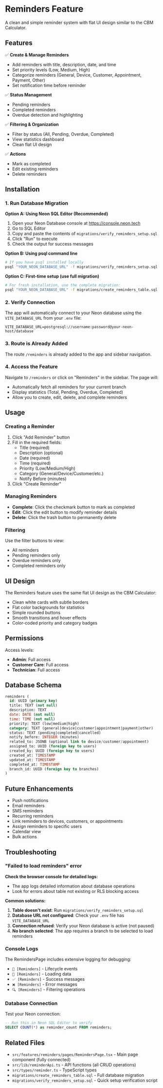 # Reminders Feature

A clean and simple reminder system with flat UI design similar to the CBM Calculator.

## Features

✅ **Create & Manage Reminders**
- Add reminders with title, description, date, and time
- Set priority levels (Low, Medium, High)
- Categorize reminders (General, Device, Customer, Appointment, Payment, Other)
- Set notification time before reminder

✅ **Status Management**
- Pending reminders
- Completed reminders
- Overdue detection and highlighting

✅ **Filtering & Organization**
- Filter by status (All, Pending, Overdue, Completed)
- View statistics dashboard
- Clean flat UI design

✅ **Actions**
- Mark as completed
- Edit existing reminders
- Delete reminders

## Installation

### 1. Run Database Migration

**Option A: Using Neon SQL Editor (Recommended)**
1. Open your Neon Database console at https://console.neon.tech
2. Go to SQL Editor
3. Copy and paste the contents of `migrations/verify_reminders_setup.sql`
4. Click "Run" to execute
5. Check the output for success messages

**Option B: Using psql command line**
```bash
# If you have psql installed locally
psql "YOUR_NEON_DATABASE_URL" -f migrations/verify_reminders_setup.sql
```

**Option C: First-time setup (use full migration)**
```bash
# For fresh installation, use the complete migration:
psql "YOUR_NEON_DATABASE_URL" -f migrations/create_reminders_table.sql
```

### 2. Verify Connection

The app will automatically connect to your Neon database using the `VITE_DATABASE_URL` from your `.env` file:

```env
VITE_DATABASE_URL=postgresql://username:password@your-neon-host/database
```

### 3. Route is Already Added

The route `/reminders` is already added to the app and sidebar navigation.

### 4. Access the Feature

Navigate to `/reminders` or click on "Reminders" in the sidebar. The page will:
- Automatically fetch all reminders for your current branch
- Display statistics (Total, Pending, Overdue, Completed)
- Allow you to create, edit, delete, and complete reminders

## Usage

### Creating a Reminder

1. Click "Add Reminder" button
2. Fill in the required fields:
   - Title (required)
   - Description (optional)
   - Date (required)
   - Time (required)
   - Priority (Low/Medium/High)
   - Category (General/Device/Customer/etc.)
   - Notify Before (minutes)
3. Click "Create Reminder"

### Managing Reminders

- **Complete**: Click the checkmark button to mark as completed
- **Edit**: Click the edit button to modify reminder details
- **Delete**: Click the trash button to permanently delete

### Filtering

Use the filter buttons to view:
- All reminders
- Pending reminders only
- Overdue reminders only
- Completed reminders only

## UI Design

The Reminders feature uses the same flat UI design as the CBM Calculator:

- Clean white cards with subtle borders
- Flat color backgrounds for statistics
- Simple rounded buttons
- Smooth transitions and hover effects
- Color-coded priority and category badges

## Permissions

Access levels:
- **Admin**: Full access
- **Customer Care**: Full access
- **Technician**: Full access

## Database Schema

```sql
reminders (
  id: UUID (primary key)
  title: TEXT (not null)
  description: TEXT
  date: DATE (not null)
  time: TIME (not null)
  priority: TEXT (low|medium|high)
  category: TEXT (general|device|customer|appointment|payment|other)
  status: TEXT (pending|completed|cancelled)
  notify_before: INTEGER (minutes)
  related_to: JSONB (optional link to device/customer/appointment)
  assigned_to: UUID (foreign key to users)
  created_by: UUID (foreign key to users)
  created_at: TIMESTAMP
  updated_at: TIMESTAMP
  completed_at: TIMESTAMP
  branch_id: UUID (foreign key to branches)
)
```

## Future Enhancements

- Push notifications
- Email reminders
- SMS reminders
- Recurring reminders
- Link reminders to devices, customers, or appointments
- Assign reminders to specific users
- Calendar view
- Bulk actions

## Troubleshooting

### "Failed to load reminders" error

**Check the browser console for detailed logs:**
- The app logs detailed information about database operations
- Look for errors about table not existing or RLS blocking access

**Common solutions:**
1. **Table doesn't exist**: Run `migrations/verify_reminders_setup.sql`
2. **Database URL not configured**: Check your `.env` file has `VITE_DATABASE_URL`
3. **Connection refused**: Verify your Neon database is active (not paused)
4. **No branch selected**: The app requires a branch to be selected to load reminders

### Console Logs

The RemindersPage includes extensive logging for debugging:
- `🔄 [Reminders]` - Lifecycle events
- `📝 [Reminders]` - Loading data
- `✅ [Reminders]` - Success messages
- `❌ [Reminders]` - Error messages
- `🔍 [Reminders]` - Filtering operations

### Database Connection

Test your Neon connection:
```sql
-- Run this in Neon SQL Editor to verify
SELECT COUNT(*) as reminder_count FROM reminders;
```

## Related Files

- `src/features/reminders/pages/RemindersPage.tsx` - Main page component (fully connected)
- `src/lib/reminderApi.ts` - API functions (all CRUD operations)
- `src/types/reminder.ts` - TypeScript types
- `migrations/create_reminders_table.sql` - Full database migration
- `migrations/verify_reminders_setup.sql` - Quick setup verification script

